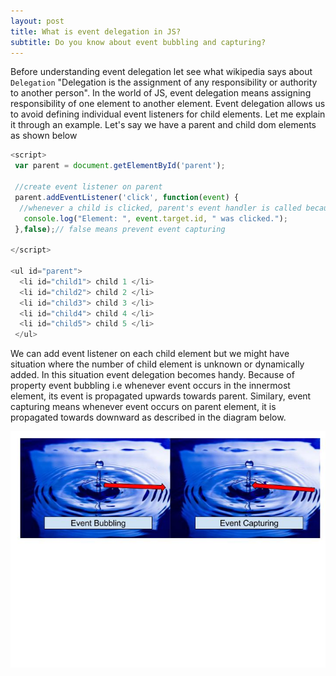 ```yaml
---
layout: post
title: What is event delegation in JS?
subtitle: Do you know about event bubbling and capturing?
---
```


Before understanding event delegation let see what wikipedia says about `Delegation` "Delegation is the assignment of any responsibility or authority to another person". 
In the world of JS, event delegation means assigning responsibility of one element to another element. Event delegation allows us to avoid defining individual event listeners for child elements. Let me explain it through an example.
Let's say we have a parent and child dom elements as shown below

```javascript
<script>
 var parent = document.getElementById('parent');
 
 //create event listener on parent
 parent.addEventListener('click', function(event) {
  //whenever a child is clicked, parent's event handler is called because of event bubbling.
   console.log("Element: ", event.target.id, " was clicked.");
 },false);// false means prevent event capturing
 
</script>

<ul id="parent">
  <li id="child1"> child 1 </li>
  <li id="child2"> child 2 </li>
  <li id="child3"> child 3 </li>
  <li id="child4"> child 4 </li>
  <li id="child5"> child 5 </li>
 </ul>
```

We can add event listener on each child element but we might have situation where the number of child element is unknown or dynamically added. In this situation event delegation becomes handy. Because of property event bubbling i.e whenever event occurs in the innermost element, its event is propagated upwards towards parent. Similary, event capturing means whenever event occurs on parent element, it is propagated towards downward as described in the diagram below.

![Event Delegation](../img/EventBubblingAndCapturing.jpg)
